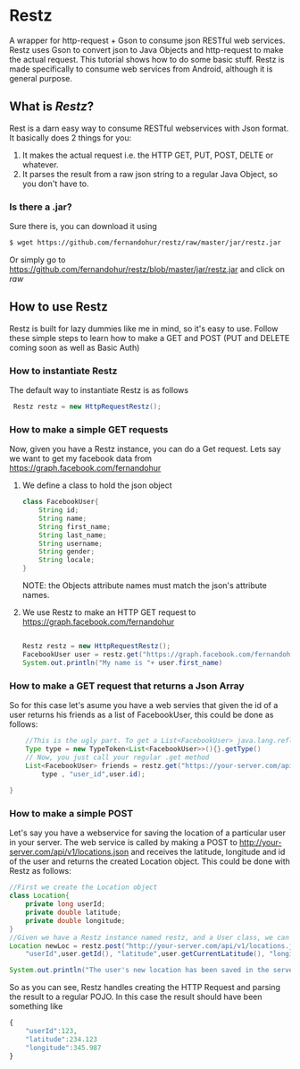# Restz
A wrapper for http-request + Gson to consume json RESTful web services. Restz uses Gson to convert json to Java Objects 
and http-request to make the actual request. This tutorial shows how to do some basic stuff.
Restz is made specifically to consume web services from Android, although it is general purpose.

## What is *Restz*?
Rest is a darn easy way to consume RESTful webservices with Json format. It basically does 2 things for you:
1. It makes the actual request i.e. the HTTP GET, PUT, POST, DELTE or whatever. 
2. It parses the result from a raw json string to a regular Java Object, so you don't have to.

### Is there a .jar?
Sure there is, you can download it using
```bash
$ wget https://github.com/fernandohur/restz/raw/master/jar/restz.jar
```
Or simply go to https://github.com/fernandohur/restz/blob/master/jar/restz.jar and click on *raw*

## How to use Restz
Restz is built for lazy dummies like me in mind, so it's easy to use. Follow these simple steps to learn how to make a GET and POST
(PUT and DELETE coming soon as well as Basic Auth)
### How to instantiate Restz

The default way to instantiate Restz is as follows

```java
 Restz restz = new HttpRequestRestz();
```
### How to make a simple GET requests
Now, given you have a Restz instance, you can do a Get request. 
Lets say we want to get my facebook data from https://graph.facebook.com/fernandohur

1. We define a class to hold the json object 

	```java
	class FacebookUser{
		String id;
		String name;
		String first_name;
		String last_name;
		String username;
		String gender;
		String locale;
	}
	```
	NOTE: the Objects attribute names must match the json's attribute names.
2. We use Restz to make an HTTP GET request to https://graph.facebook.com/fernandohur

	```java
	
	Restz restz = new HttpRequestRestz();
	FacebookUser user = restz.get("https://graph.facebook.com/fernandohur", FacebookUser.class);
	System.out.println("My name is "+ user.first_name)

	```
### How to make a GET request that returns a Json Array

So for this case let's asume you have a web servies that given the id of a user returns his friends as a list of FacebookUser, 
this could be done as follows:

```java
	//This is the ugly part. To get a List<FacebookUser> java.lang.reflect.Type you have to do the following
	Type type = new TypeToken<List<FacebookUser>>(){}.getType()
	// Now, you just call your regular .get method
	List<FacebookUser> friends = restz.get("https://your-server.com/api/v1/friends.json", 
		type , "user_id",user.id);
	
}
```

### How to make a simple POST

Let's say you have a webservice for saving the location of a particular user in your server. The web service is
called by making a POST to http://your-server.com/api/v1/locations.json and receives the latitude, longitude and 
id of the user and returns the created Location object. This could be done with Restz as follows:

```java
//First we create the Location object
class Location{
	private long userId;
	private double latitude;
	private double longitude;
}
//Given we have a Restz instance named restz, and a User class, we can do the following
Location newLoc = restz.post("http://your-server.com/api/v1/locations.json", Location.class, 
	"userId",user.getId(), "latitude",user.getCurrentLatitude(), "longitude",user.getCurrentLongitude());

System.out.println("The user's new location has been saved in the server :) ");
```

So as you can see, Restz handles creating the HTTP Request and parsing the result to a regular POJO. In this 
case the result should have been something like
```javascript
{
	"userId":123,
	"latitude":234.123
	"longitude":345.987
}
```











